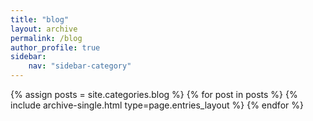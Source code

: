 ```yaml
---
title: "blog"
layout: archive
permalink: /blog
author_profile: true
sidebar:
    nav: "sidebar-category"
---
```



{% assign posts = site.categories.blog %}
{% for post in posts %} {% include archive-single.html type=page.entries_layout %} {% endfor %}
